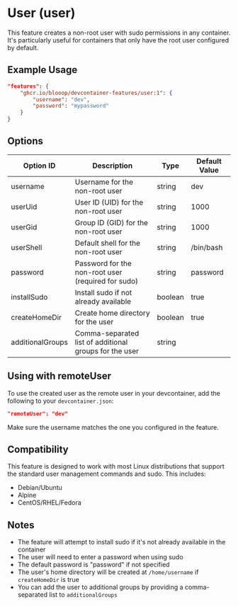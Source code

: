 # User (user)

This feature creates a non-root user with sudo permissions in any container. It's particularly useful for containers that only have the root user configured by default.

## Example Usage

```json
"features": {
    "ghcr.io/blooop/devcontainer-features/user:1": {
        "username": "dev",
        "password": "mypassword"
    }
}
```

## Options

| Option ID | Description | Type | Default Value |
|-----|-----|-----|-----|
| username | Username for the non-root user | string | dev |
| userUid | User ID (UID) for the non-root user | string | 1000 |
| userGid | Group ID (GID) for the non-root user | string | 1000 |
| userShell | Default shell for the non-root user | string | /bin/bash |
| password | Password for the non-root user (required for sudo) | string | password |
| installSudo | Install sudo if not already available | boolean | true |
| createHomeDir | Create home directory for the user | boolean | true |
| additionalGroups | Comma-separated list of additional groups for the user | string | |

## Using with remoteUser

To use the created user as the remote user in your devcontainer, add the following to your `devcontainer.json`:

```json
"remoteUser": "dev"
```

Make sure the username matches the one you configured in the feature.

## Compatibility

This feature is designed to work with most Linux distributions that support the standard user management commands and sudo. This includes:
- Debian/Ubuntu
- Alpine
- CentOS/RHEL/Fedora

## Notes

- The feature will attempt to install sudo if it's not already available in the container
- The user will need to enter a password when using sudo
- The default password is "password" if not specified
- The user's home directory will be created at `/home/username` if `createHomeDir` is true
- You can add the user to additional groups by providing a comma-separated list to `additionalGroups`
